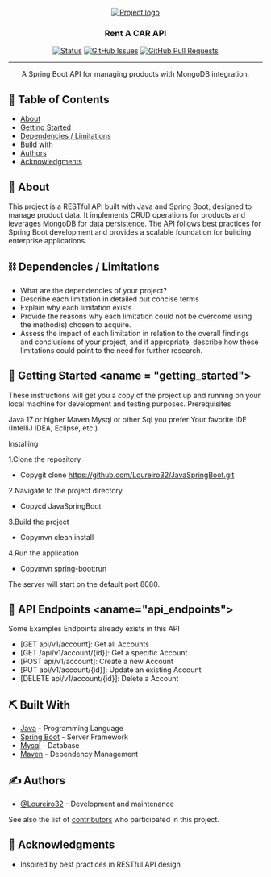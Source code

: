 <p align="center">
  <a href="" rel="noopener">
 <img src="FNvkHCDn2m9M=](https://swimlane.com/wp-content/uploads/2021-04-Common-API-Authentication-blog.png" alt="Project logo"></a>
</p>
<h3 align="center">Rent A CAR API</h3>

<div align="center">

[![Status](https://img.shields.io/badge/status-active-success.svg)]()
[![GitHub Issues](https://img.shields.io/github/issues/Loureiro32/JavaSpringBoot.svg)](https://github.com/Loureiro32/JavaSpringBoot/issues)
[![GitHub Pull Requests](https://img.shields.io/github/issues-pr/Loureiro32/JavaSpringBoot.svg)](https://github.com/Loureiro32/JavaSpringBoot/pulls)

</div>

---

<p align="center"> A Spring Boot API for managing products with MongoDB integration.
    <br> 
</p>

## 📝 Table of Contents

- [About](#about)
- [Getting Started](#getting_started)
- [Dependencies / Limitations](#limitations)
- [Build with](#tech_stack)
- [Authors](#authors)
- [Acknowledgments](#acknowledgments)

## 🧐 About <a name = "about"></a>

This project is a RESTful API built with Java and Spring Boot, designed to manage product data. It implements CRUD operations for products and leverages MongoDB for data persistence. The API follows best practices for Spring Boot development and provides a scalable foundation for building enterprise applications.


## ⛓️ Dependencies / Limitations <a name = "limitations"></a>

- What are the dependencies of your project?
- Describe each limitation in detailed but concise terms
- Explain why each limitation exists
- Provide the reasons why each limitation could not be overcome using the method(s) chosen to acquire.
- Assess the impact of each limitation in relation to the overall findings and conclusions of your project, and if
  appropriate, describe how these limitations could point to the need for further research.


## 🏁 Getting Started <aname = "getting_started"></a>

These instructions will get you a copy of the project up and running on your local machine for development and testing purposes.
Prerequisites

Java 17 or higher
Maven
Mysql or other Sql you prefer 
Your favorite IDE (IntelliJ IDEA, Eclipse, etc.)

Installing

1.Clone the repository

- Copygit clone https://github.com/Loureiro32/JavaSpringBoot.git

2.Navigate to the project directory

- Copycd JavaSpringBoot

3.Build the project

- Copymvn clean install

4.Run the application

- Copymvn spring-boot:run

The server will start on the default port 8080.

## 📡 API Endpoints <aname="api_endpoints"></a>

Some Examples Endpoints already exists in this API

- [GET api/v1/account]: Get all Accounts
- [GET /api/v1/account/{id}]: Get a specific Account
- [POST api/v1/account]: Create a new Account
- [PUT api/v1/account/{id}]: Update an existing Account
- [DELETE api/v1/account/{id}]: Delete a Account

## ⛏️ Built With <a name = "tech_stack"></a>

- [Java](https://www.mongodb.com/) - Programming Language
- [Spring Boot](https://expressjs.com/) - Server Framework
- [Mysql](https://vuejs.org/) - Database
- [Maven](https://nodejs.org/en/) - Dependency Management

## ✍️ Authors <a name = "authors"></a>

- [@Loureiro32](https://github.com/Loureiro32) - Development and maintenance

See also the list of [contributors](https://github.com/kylelobo/The-Documentation-Compendium/contributors)
who participated in this project.

## 🎉 Acknowledgments <a name = "acknowledgments"></a>

- Inspired by best practices in RESTful API design
